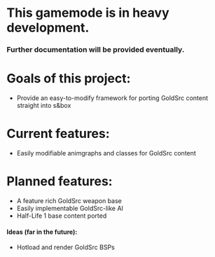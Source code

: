 # This gamemode is in heavy development.
### Further documentation will be provided eventually.

# Goals of this project:
- Provide an easy-to-modify framework for porting GoldSrc content straight into s&box

# Current features:
- Easily modifiable animgraphs and classes for GoldSrc content

# Planned features:
- A feature rich GoldSrc weapon base
- Easily implementable GoldSrc-like AI
- Half-Life 1 base content ported

#### Ideas (far in the future):
- Hotload and render GoldSrc BSPs

